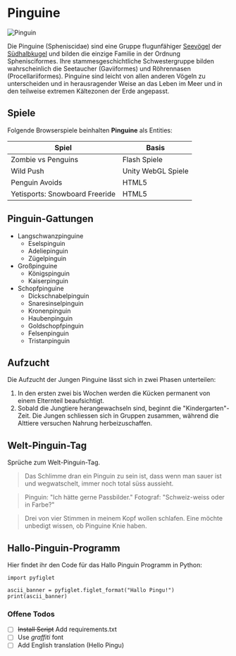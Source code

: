 # Pinguine

![Pinguin](https://user-content.gitlab-static.net/82e30871822df67c271577ef1a5eb7cb5563d481/68747470733a2f2f75706c6f61642e77696b696d656469612e6f72672f77696b6970656469612f636f6d6d6f6e732f7468756d622f612f61312f46616c6b6c616e645f49736c616e64735f50656e6775696e735f33362e6a70672f33303070782d46616c6b6c616e645f49736c616e64735f50656e6775696e735f33362e6a7067)

Die Pinguine (Spheniscidae) sind eine Gruppe flugunfähiger [Seevögel](https://de.wikipedia.org/wiki/Meeresvogel) der [Südhalbkugel](https://de.wikipedia.org/wiki/S%C3%BCdhalbkugel) und bilden die einzige Familie in der Ordnung Sphenisciformes. Ihre stammesgeschichtliche Schwestergruppe bilden wahrscheinlich die Seetaucher (Gaviiformes) und Röhrennasen (Procellariiformes). Pinguine sind leicht von allen anderen Vögeln zu unterscheiden und in herausragender Weise an das Leben im Meer und in den teilweise extremen Kältezonen der Erde angepasst.

## Spiele

Folgende Browserspiele beinhalten **Pinguine** als Entities:

| Spiel       | Basis |
| ----------- | ----------- |
| Zombie vs Penguins      | Flash Spiele       |
| Wild Push   | Unity WebGL Spiele        |
| Penguin Avoids      | HTML5       |
| Yetisports: Snowboard Freeride  | HTML5        |


## Pinguin-Gattungen

*   Langschwanzpinguine
    *   Eselspinguin
    *   Adeliepinguin
    *   Zügelpinguin
*   Großpinguine
    *   Königspinguin
    *   Kaiserpinguin
*   Schopfpinguine
    *   Dickschnabelpinguin
    *   Snaresinselpinguin
    *   Kronenpinguin
    *   Haubenpinguin
    *   Goldschopfpinguin
    *   Felsenpinguin
    *   Tristanpinguin

## Aufzucht

Die Aufzucht der Jungen Pinguine lässt sich in zwei Phasen unterteilen:

1.  In den ersten zwei bis Wochen werden die Kücken permanent von einem Elternteil beaufsichtigt.
2.  Sobald die Jungtiere herangewachseln sind, beginnt die "Kindergarten"-Zeit. Die Jungen schliessen sich in Gruppen zusammen, während die Alttiere versuchen Nahrung herbeizuschaffen.

## Welt-Pinguin-Tag

Sprüche zum Welt-Pinguin-Tag.

> Das Schlimme dran ein Pinguin zu sein ist, dass wenn man sauer ist und wegwatschelt, immer noch total süss aussieht.

> Pinguin: "Ich hätte gerne Passbilder." Fotograf: "Schweiz-weiss oder in Farbe?"

> Drei von vier Stimmen in meinem Kopf wollen schlafen. Eine möchte unbedigt wissen, ob Pinguine Knie haben.

## Hallo-Pinguin-Programm

Hier findet ihr den Code für das Hallo Pinguin Programm in Python:

    import pyfiglet

    ascii_banner = pyfiglet.figlet_format("Hallo Pingu!")
    print(ascii_banner)

### Offene Todos

- [ ] ~~Install Script~~ Add requirements.txt
- [ ] Use _graffiti_ font
- [ ] Add English translation (Hello Pingu)
